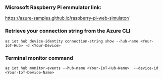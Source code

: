 ### Microsoft Raspberry Pi emmulator link:

https://azure-samples.github.io/raspberry-pi-web-simulator/


### Retrieve your connection string from the Azure CLI
```
az iot hub device-identity connection-string show --hub-name <Your-IoT-Hub> -d <Your-Device>
```

### Terminal monitor command
```
az iot hub monitor-events --hub-name <Your-IoT-Hub-Name>  --device-id <Your-IoT-Device-Name>
```

